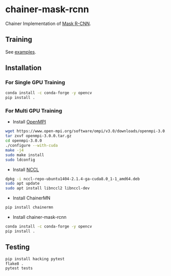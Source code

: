 # chainer-mask-rcnn

Chainer Implementation of [Mask R-CNN](https://arxiv.org/abs/1703.06870).


## Training

See [examples](examples).


## Installation


### For Single GPU Training

```bash
conda install -c conda-forge -y opencv
pip install .
```


### For Multi GPU Training

- Install [OpenMPI](https://www.open-mpi.org/software/ompi/v3.0/)

```bash
wget https://www.open-mpi.org/software/ompi/v3.0/downloads/openmpi-3.0.0.tar.gz
tar zxvf openmpi-3.0.0.tar.gz
cd openmpi-3.0.0
./configure --with-cuda
make -j4
sudo make install
sudo ldconfig
```

- Install [NCCL](https://developer.nvidia.com/nccl)

```bash
dpkg -i nccl-repo-ubuntu1404-2.1.4-ga-cuda8.0_1-1_amd64.deb
sudo apt update
sudo apt install libnccl2 libnccl-dev
```

- Install ChainerMN

```bash
pip install chainermn
```

- Install chainer-mask-rcnn

```bash
conda install -c conda-forge -y opencv
pip install .
```


## Testing

```bash
pip install hacking pytest
flake8 .
pytest tests
```
